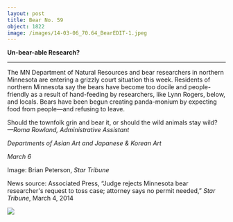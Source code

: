 ```yaml
---
layout: post
title: Bear No. 59
object: 1822
image: /images/14-03-06_70.64_BearEDIT-1.jpeg
---
```

**Un-bear-able Research?**

****

The MN Department of Natural Resources and bear researchers in northern Minnesota are entering a grizzly court situation this week. Residents of northern Minnesota say the bears have become too docile and people-friendly as a result of hand-feeding by researchers, like Lynn Rogers, below, and locals. Bears have been begun creating panda-monium by expecting food from people—and refusing to leave.

Should the townfolk grin and bear it, or should the wild animals stay wild?     *—Roma Rowland, Administrative Assistant*

*Departments of Asian Art and Japanese & Korean Art*

*March 6*

Image: Brian Peterson, *Star Tribune*

News source: Associated Press, “Judge rejects Minnesota bear researcher's request to toss case; attorney says no permit needed,” *Star Tribune*, March 4, 2014



![]({{siteurl.base}}/images/14-03-06_70.64_BearEDIT-1.jpeg)
